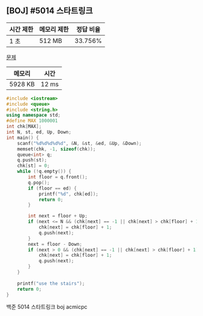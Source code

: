 ## [BOJ] #5014 스타트링크

| 시간 제한 | 메모리 제한 | 정답 비율 |
| --------- | ----------- | --------- |
| 1 초      | 512 MB      | 33.756%   |

[문제](https://www.acmicpc.net/problem/5014)



| 메모리  | 시간  |
| ------- | ----- |
| 5928 KB | 12 ms |

```c++
#include <iostream>
#include <queue>
#include <string.h>
using namespace std;
#define MAX 1000001
int chk[MAX];
int N, st, ed, Up, Down;
int main() {
	scanf("%d%d%d%d%d", &N, &st, &ed, &Up, &Down);
	memset(chk, -1, sizeof(chk));
	queue<int> q;
	q.push(st);
	chk[st] = 0;
	while (!q.empty()) {
		int floor = q.front();
		q.pop();
		if (floor == ed) {
			printf("%d", chk[ed]);
			return 0;
		}

		int next = floor + Up;
		if (next <= N && (chk[next] == -1 || chk[next] > chk[floor] + 1)) {
			chk[next] = chk[floor] + 1;
			q.push(next);
		}
		next = floor - Down;
		if (next > 0 && (chk[next] == -1 || chk[next] > chk[floor] + 1)) {
			chk[next] = chk[floor] + 1;
			q.push(next);
		}		
	}
	
	printf("use the stairs");
	return 0;
}
```





백준 5014 스타트링크 boj acmicpc

